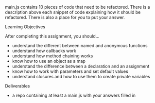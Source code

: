 main.js contains 10 pieces of code that need to be refactored. There is a description above each snippet of code explaining how it should be refactored. There is also a place for you to put your answer.

Learning Objectives

After completing this assignment, you should…

* understand the different between named and anonymous functions
* understand how callbacks work
* understand how method chaining works
* know how to use an object as a map
* understand the difference between a declaration and an assignment
* know how to work with parameters and set default values
* understand closures and how to use them to create private variables

Deliverables

* a repo containing at least a main.js with your answers filled in
